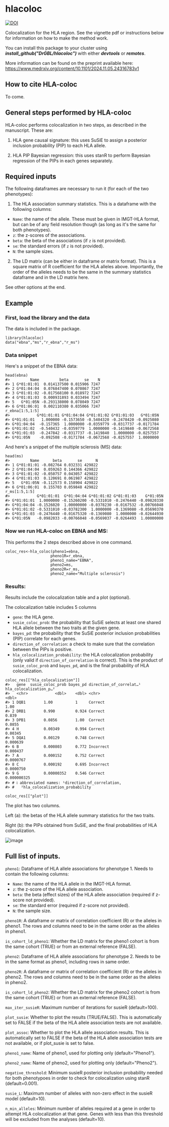 # hlacoloc
[![DOI](https://zenodo.org/badge/DOI/10.5281/zenodo.13989351.svg)](https://doi.org/10.5281/zenodo.13989351)

Colocalization for the HLA region. See the vignette pdf or instructions below for information on how to make the method work.

You can install this package to your cluster using ***install_github("DrGBL/hlacoloc")*** with either ***devtools*** or ***remotes***.

More information can be found on the preprint available here: https://www.medrxiv.org/content/10.1101/2024.11.05.24316783v1

## How to cite HLA-coloc
To come.

## General steps performed by HLA-coloc

HLA-coloc performs colocalization in two steps, as described in the manuscript. These are:

1. HLA gene causal signature: this uses SuSiE to assign a posterior inclusion probability (PIP) to each HLA allele.

2. HLA PIP Bayesian regression: this uses stanR to perform Bayesian regression of the PIPs in each genes separately.

## Required inputs

The following dataframes are necessary to run it (for each of the two phenotypes):

1. The HLA association summary statistics. This is a dataframe with the following columns:
  - `Name`: the name of the allele. These must be given in IMGT-HLA format, but can be of any field resolution though (as long as it's the same for both phenotypes).
  - `z`: the z-scores of the associations.
  - `beta`: the beta of the associations (if `z` is not provided).
  - `se`: the standard errors (if `z` is not provided).
  - `N`: the sample sizes.

2. The LD matrix (can be either in dataframe or matrix format). This is a square matrix of R coefficient for the HLA alleles above. Importantly, the order of the alleles needs to be the same in the summary statistics dataframe and in the LD matrix here.

See other options at the end.

## Example

### First, load the library and the data
The data is included in the package.
```{r}
library(hlacoloc)
data("ebna","ms","r_ebna","r_ms")
```

### Data snippet
Here's a snippet of the EBNA data:
```{r}
head(ebna)
#>         Name         beta       se    N
#> 1 G*01:01:01  0.014137500 0.015906 7247
#> 2 G*01:04:04  0.076847400 0.070867 7247
#> 3 G*01:01:02 -0.017568100 0.018972 7247
#> 4 G*01:01:03  0.000931893 0.033494 7247
#> 5   G*01:05N -0.293138000 0.078049 7247
#> 6 G*01:06:01  0.002110380 0.035066 7247
r_ebna[1:5,1:5]
#>            G*01:01:01 G*01:04:04 G*01:01:02 G*01:01:03   G*01:05N
#> G*01:01:01   1.000000 -0.1573650 -0.5404320 -0.2478420 -0.0925080
#> G*01:04:04  -0.157365  1.0000000 -0.0359779 -0.0317737 -0.0171784
#> G*01:01:02  -0.540432 -0.0359779  1.0000000 -0.1419840 -0.0672568
#> G*01:01:03  -0.247842 -0.0317737 -0.1419840  1.0000000 -0.0257557
#> G*01:05N    -0.092508 -0.0171784 -0.0672568 -0.0257557  1.0000000
```

And here's a snippet of the multiple sclerosis (MS) data:
```{r}
head(ms)
#>         Name      beta       se      N
#> 1 G*01:01:01 -0.082764 0.032331 429822
#> 2 G*01:04:04  0.059263 0.144366 429822
#> 3 G*01:01:02 -0.050757 0.043057 429822
#> 4 G*01:01:03  0.120691 0.061987 429822
#> 5   G*01:05N -0.112573 0.158904 429822
#> 6 G*01:06:01  0.155703 0.059848 429822
r_ms[1:5,1:5]
#>            G*01:01:01  G*01:04:04 G*01:01:02 G*01:01:03    G*01:05N
#> G*01:01:01  1.0000000 -0.15260200 -0.5331010 -0.2476440 -0.09820330
#> G*01:04:04 -0.1526020  1.00000000 -0.0378230 -0.0167532 -0.00766048
#> G*01:01:02 -0.5331010 -0.03782300  1.0000000 -0.1369080 -0.05690370
#> G*01:01:03 -0.2476440 -0.01675320 -0.1369080  1.0000000 -0.02644930
#> G*01:05N   -0.0982033 -0.00766048 -0.0569037 -0.0264493  1.00000000
```

### Now we run HLA-coloc on EBNA and MS:
This performs the 2 steps described above in one command.
```{r, results = "hide"}
coloc_res<-hla_coloc(pheno1=ebna,
                    pheno1R=r_ebna,
                    pheno1_name="EBNA",
                    pheno2=ms,
                    pheno2R=r_ms,
                    pheno2_name="Multiple sclerosis")
```

### Results:
Results include the colocalization table and a plot (optional).

The colocalization table includes 5 columns
  - `gene`: the HLA gene.
  - `susie_coloc_prob`: the probability that SuSiE selects at least one shared HLA allele between the two traits at the given gene.
  - `bayes_pd`: the probability that the SuSiE posterior inclusion probabilities (PIP) correlate for each genes.
  - `direction_of_correlation`: a check to make sure that the correlation between the PIPs is positive.
  - `hla_colocalization_probability`: the HLA colocalization probability (only valid if `direction_of_correlation` is correct). This is the product of `susie_coloc_prob` and `bayes_pd`, and is the final probability of HLA colocalization.

```{r, fig.width = 8.5, fig.height = 11}
coloc_res[["hla_colocalization"]]
#>   gene  susie_coloc_prob bayes_pd direction_of_correlat…¹ hla_colocalization_p…²
#>   <chr>            <dbl>    <dbl> <chr>                                    <dbl>
#> 1 DQB1        1.00          1     Correct                            1.00       
#> 2 DRB1        0.990         0.924 Correct                            0.839      
#> 3 DPB1        0.0856        1.00  Correct                            0.0855     
#> 4 H           0.00349       0.994 Correct                            0.00345    
#> 5 DQA1        0.00129       0.748 Correct                            0.000639   
#> 6 B           0.000803      0.772 Incorrect                          0.000437   
#> 7 A           0.000152      0.752 Correct                            0.0000767  
#> 8 C           0.000192      0.695 Incorrect                          0.0000750  
#> 9 G           0.00000352    0.546 Correct                            0.000000325
#> # ℹ abbreviated names: ¹direction_of_correlation,
#> #   ²hla_colocalization_probability
```

```{r, fig.width = 8.5, fig.height = 11}
coloc_res[["plot"]]
```
The plot has two columns.

Left (a): the betas of the HLA allele summary statistics for the two traits.

Right (b): the PIPs obtained from SuSiE, and the final probabilities of HLA colocalization.

![image](https://github.com/user-attachments/assets/9d1ed252-f679-40f6-be6b-856b180bac50)

## Full list of inputs.

`pheno1`: Dataframe of HLA allele associations for phenotype 1. Needs to contain the following columns:
 - `Name`: the name of the HLA allele in the IMGT-HLA format.
 - `z`: the z-score of the HLA allele association.
 - `beta`: the beta (effect sizes) of the HLA allele association (required if z-score not provided).
 - `se`: the standard error (required if z-score not provided).
 - `N`: the sample size.

`pheno1R`: A dataframe or matrix of correlation coefficient (R) or the alleles in pheno1. The rows and columns need to be in the same order as the alleles in pheno1.

`is_cohort_ld_pheno1`: Whether the LD matrix for the pheno1 cohort is from the same cohort (TRUE) or from an external reference (FALSE).

`pheno2`: Dataframe of HLA allele associations for phenotype 2. Needs to be in the same format as pheno1, including rows in same order.

`pheno2R`: A dataframe or matrix of correlation coefficient (R) or the alleles in pheno2. The rows and columns need to be in the same order as the alleles in pheno2.

`is_cohort_ld_pheno2`: Whether the LD matrix for the pheno2 cohort is from the same cohort (TRUE) or from an external reference (FALSE).

`max_iter_susieR`: Maximum number of iterations for susieR (default=100).

`plot_susie`: Whether to plot the results (TRUE/FALSE). This is automatically set to FALSE if the beta of the HLA allele association tests are not available.

`plot_assoc`: Whether to plot the HLA allele association results. This is automatically set to FALSE if the beta of the HLA allele association tests are not available, or if plot_susie is set to false.

`pheno1_name`: Name of pheno1, used for plotting only (default="Pheno1").

`pheno2_name`: Name of pheno2, used for plotting only (default="Pheno2").

`negative_threshold`: Minimum susieR posterior inclusion probability needed for both phenotypoes in order to check for colocalization using stanR (default=0.001).

`susie_L`: Maximum number of alleles with non-zero effect in the susieR model (default=10).

`n_min_alleles`: Minimum number of alleles required at a gene in order to attempt HLA colocalization at that gene. Genes with less than this threshold will be excluded from the analyses (default=10).
